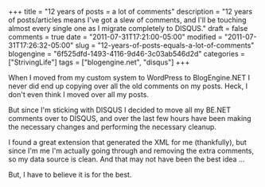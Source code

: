 +++
title = "12 years of posts = a lot of comments"
description = "12 years of posts/articles means I've got a slew of comments, and I'll be touching almost every single one as I migrate completely to DISQUS."
draft = false
comments = true
date = "2011-07-31T17:21:00-05:00"
modified = "2011-07-31T17:26:32-05:00"
slug = "12-years-of-posts-equals-a-lot-of-comments"
blogengine = "6f525dfd-1493-4116-9d46-3c03ab546d2d"
categories = ["StrivingLife"]
tags = ["blogengine.net", "disqus"]
+++

<p>When I moved from my custom system to WordPress to BlogEngine.NET I never did end up copying over all the old comments on my posts. Heck, I don't even think I moved over all my posts.</p>
<p>But since I'm sticking with DISQUS I decided to move all my BE.NET comments over to DISQUS, and over the last few hours have been making the necessary changes and performing the necessary cleanup.&nbsp;</p>
<p>I found a great extension that generated the XML for me (thankfully), but since I'm me I'm actually going through and removing the extra comments, so my data source is clean. And that may not have been the best idea ...</p>
<p>But, I have to believe it is for the best.</p>
